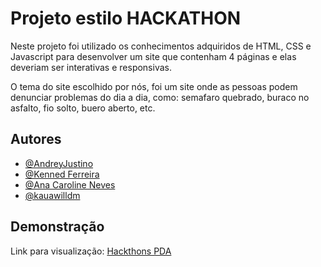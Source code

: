
# Projeto estilo HACKATHON

Neste projeto foi utilizado os conhecimentos adquiridos de HTML, CSS e Javascript para desenvolver um site que contenham 4 páginas e elas deveriam ser interativas e responsivas. 

O tema do site escolhido por nós, foi um site onde as pessoas podem denunciar problemas do dia a dia, como: semafaro quebrado, buraco no asfalto, fio solto, buero aberto, etc.



## Autores

- [@AndreyJustino](https://github.com/AndreyJustino)
- [@Kenned Ferreira](https://github.com/kennedfer)
- [@Ana Caroline Neves](https://github.com/Ana-Neves)
- [@kauawilldm](https://github.com/kauawilldm)


## Demonstração

Link para visualização: [Hackthons PDA](https://hackathons-pda.vercel.app/index.html)

